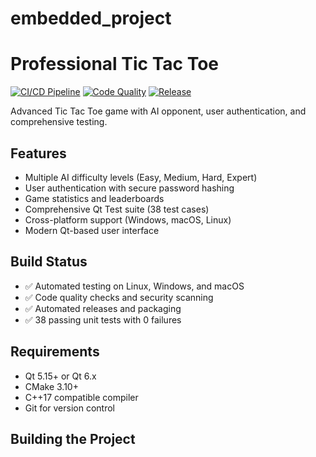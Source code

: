 # embedded_project
# Professional Tic Tac Toe

[![CI/CD Pipeline](https://github.com/ziademad2004/embedded_project/actions/workflows/ci.yml/badge.svg)](https://github.com/ziademad2004/embedded_project/actions/workflows/ci.yml)
[![Code Quality](https://github.com/ziademad2004/embedded_project/actions/workflows/code-quality.yml/badge.svg)](https://github.com/ziademad2004/embedded_project/actions/workflows/code-quality.yml)
[![Release](https://github.com/ziademad2004/embedded_project/actions/workflows/release.yml/badge.svg)](https://github.com/ziademad2004/embedded_project/actions/workflows/release.yml)

Advanced Tic Tac Toe game with AI opponent, user authentication, and comprehensive testing.

## Features
- Multiple AI difficulty levels (Easy, Medium, Hard, Expert)
- User authentication with secure password hashing
- Game statistics and leaderboards
- Comprehensive Qt Test suite (38 test cases)
- Cross-platform support (Windows, macOS, Linux)
- Modern Qt-based user interface

## Build Status
- ✅ Automated testing on Linux, Windows, and macOS
- ✅ Code quality checks and security scanning
- ✅ Automated releases and packaging
- ✅ 38 passing unit tests with 0 failures

## Requirements
- Qt 5.15+ or Qt 6.x
- CMake 3.10+
- C++17 compatible compiler
- Git for version control

## Building the Project
